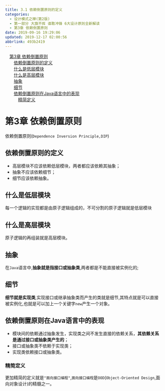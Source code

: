 ```yaml
---
title: 3.1 依赖倒置原则的定义
categories: 
  - 设计模式之禅(第2版)
  - 第一部分 大旗不挥 谁敢冲锋 6大设计原则全新解读
  - 第3章 依赖倒置原则
date: 2019-09-16 19:29:06
updated: 2019-12-17 02:00:56
abbrlink: 493b2419
---
```

<div id='my_toc'><a href="/ReadingNotes/493b2419/#第3章-依赖倒置原则" class="header_1">第3章 依赖倒置原则</a>&nbsp;<br><a href="/ReadingNotes/493b2419/#依赖倒置原则的定义" class="header_2">依赖倒置原则的定义</a>&nbsp;<br><a href="/ReadingNotes/493b2419/#什么是低层模块" class="header_2">什么是低层模块</a>&nbsp;<br><a href="/ReadingNotes/493b2419/#什么是高层模块" class="header_2">什么是高层模块</a>&nbsp;<br><a href="/ReadingNotes/493b2419/#抽象" class="header_2">抽象</a>&nbsp;<br><a href="/ReadingNotes/493b2419/#细节" class="header_2">细节</a>&nbsp;<br><a href="/ReadingNotes/493b2419/#依赖倒置原则在Java语言中的表现" class="header_2">依赖倒置原则在Java语言中的表现</a>&nbsp;<br><a href="/ReadingNotes/493b2419/#精简定义" class="header_3">精简定义</a>&nbsp;<br></div>
<style>.header_1{margin-left: 1em;}.header_2{margin-left: 2em;}.header_3{margin-left: 3em;}.header_4{margin-left: 4em;}.header_5{margin-left: 5em;}.header_6{margin-left: 6em;}</style>
<!--more-->
<script>if (navigator.platform.search('arm')==-1){document.getElementById('my_toc').style.display = 'none';}var e,p = document.getElementsByTagName('p');while (p.length>0) {e = p[0];e.parentElement.removeChild(e);}</script>

<!--end-->
<!--SSTStart-->
# 第3章 依赖倒置原则 #
依赖倒置原则(`Dependence Inversion Principle,DIP`)
## 依赖倒置原则的定义 ##
- 高层模块不应该依赖低层模块，两者都应该依赖其抽象；
- 抽象不应该依赖细节；
- 细节应该依赖抽象。

## 什么是低层模块 ##
每一个逻辑的实现都是由原子逻辑组成的，不可分割的原子逻辑就是低层模块
## 什么是高层模块 ##
原子逻辑的再组装就是高层模块。
## 抽象 ##
在`Java`语言中,**抽象就是指接口或抽象类**,两者都是不能直接被实例化的;
## 细节 ##
**细节就是实现类**,实现接口或继承抽象类而产生的类就是细节,其特点就是可以直接被实例化,也就是可以加上一个关键字`new`产生一个对象。

## 依赖倒置原则在Java语言中的表现 ##
- 模块间的依赖通过抽象发生，实现类之间不发生直接的依赖关系，**其依赖关系是通过接口或抽象类产生的**；
- 接口或抽象类不依赖于实现类；
- 实现类依赖接口或抽象类。

### 精简定义 ###
更加精简的定义就是`"面向接口编程"`,`面向接口编程`是`OOD`(`Object-Oriented Design`,面向对象设计)的精髓之一。
<!--SSTStop-->


